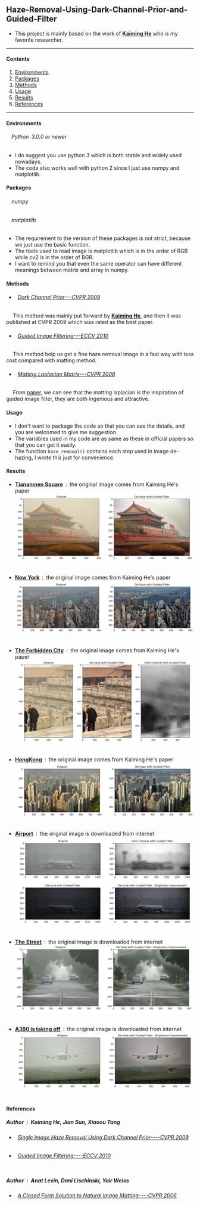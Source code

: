 ## Haze-Removal-Using-Dark-Channel-Prior-and-Guided-Filter
* This project is mainly based on the work of [**Kaiming He**](http://kaiminghe.com/) who is my favorite researcher.<br>
---
#### Contents

1. [Environments](#Environments)
1. [Packages](#Packages)
1. [Methods](#Methods)
1. [Usage](#Usage)
1. [Results](#Results)
1. [References](#references)
---

#### Environments

###### &emsp;Python&ensp;3.0.0 or newer<br>
* I do suggest you use python 3 which is both stable and widely used nowadays.
* The code also works well with python 2 since I just use numpy and matplotlib.

#### Packages

###### &emsp;numpy<br>
###### &emsp;matplotlib<br>
* The requirement to the version of these packages is not strict, because we just use the basic function.  
* The tools used to read image is matplotlib which is in the order of RGB while cv2 is in the order of BGR.
* I want to remind you that even the same operator can have different meanings between matrix and array in numpy.

#### Methods

* ###### &ensp;[Dark Channel Prior---CVPR 2009](http://kaiminghe.com/publications/cvpr09.pdf)<br>
&emsp; This method was mainly put forward by [**Kaiming He**](http://kaiminghe.com/), and then it was published at CVPR 2009 which was rated as the best paper.<br>
* ###### &ensp;[Guided Image Filtering---ECCV 2010](http://kaiminghe.com/publications/eccv10guidedfilter.pdf)<br>
&emsp; This method help us get a fine haze removal image in a fast way with less cost compared with matting method.<br>
* ###### &ensp;[Matting Laplacian Matrix---CVPR 2006](https://ieeexplore.ieee.org/document/4359322)<br>
&emsp; From [paper](http://kaiminghe.com/publications/cvpr09.pdf), we can see that the matting laplacian is the inspiration of guided image filter, they are both ingenious and attractive.

#### Usage
 * I don't want to package the code so that you can see the details, and you are welcomed to give me suggestion.
 * The variables used in my code are as same as these in official papers so that you can get it easily.
 * The function `haze_removal()` contains each step used in image de-hazing, I wrote this just for convenience. 

#### Results

* [**Tiananmen Square**](https://github.com/ForeverPs/haze-removal-using-dark-channel-prior-and-guided-filter/blob/master/image/plane.jpg)&ensp;:&ensp;the original image comes from Kaiming He's paper<br>
<img src= https://github.com/ForeverPs/haze-removal-using-dark-channel-prior-and-guided-filter/blob/master/results/haze_removal_tiananmen.png /><br><br> 


* [**New York**](https://github.com/ForeverPs/haze-removal-using-dark-channel-prior-and-guided-filter/blob/master/image/plane.jpg)&ensp;:&ensp;the original image comes from Kaiming He's paper<br>
<img src= https://github.com/ForeverPs/haze-removal-using-dark-channel-prior-and-guided-filter/blob/master/results/haze_removal_ny.png /><br><br> 

* [**The Forbidden City**](https://github.com/ForeverPs/haze-removal-using-dark-channel-prior-and-guided-filter/blob/master/image/palace.jpg)&ensp;:&ensp;the original image comes from Kaiming He's paper<br>
<img src= https://github.com/ForeverPs/haze-removal-using-dark-channel-prior-and-guided-filter/blob/master/results/haze_removal_dark_channel.png /><br><br>

* [**HongKong**](https://github.com/ForeverPs/haze-removal-using-dark-channel-prior-and-guided-filter/blob/master/image/plane.jpg)&ensp;:&ensp;the original image comes from Kaiming He's paper<br>
<img src= https://github.com/ForeverPs/haze-removal-using-dark-channel-prior-and-guided-filter/blob/master/results/haze_removal_hk.png /><br><br> 

* [**Airport**](https://github.com/ForeverPs/haze-removal-using-dark-channel-prior-and-guided-filter/blob/master/image/plane.jpg)&ensp;:&ensp;the original image is downloaded from internet<br>
<img src= https://github.com/ForeverPs/haze-removal-using-dark-channel-prior-and-guided-filter/blob/master/results/haze_removal_plane.png /><br><br> 

* [**The Street**](https://github.com/ForeverPs/haze-removal-using-dark-channel-prior-and-guided-filter/blob/master/image/street.jpg)&ensp;:&ensp;the original image is downloaded from internet<br>
<img src= https://github.com/ForeverPs/haze-removal-using-dark-channel-prior-and-guided-filter/blob/master/results/haze_removal_street.png /><br><br>

* [**A380 is taking off**](https://github.com/ForeverPs/haze-removal-using-dark-channel-prior-and-guided-filter/blob/master/image/a380.jpg)&ensp;:&ensp;the original image is downloaded from internet<br>
<img src= https://github.com/ForeverPs/haze-removal-using-dark-channel-prior-and-guided-filter/blob/master/results/haze_removal_a380.png /><br><br>

#### References

##### Author&ensp;:&ensp;Kaiming He, Jian Sun, Xiaoou Tang<br>
* ###### &ensp;[Single Image Haze Removal Using Dark Channel Prior----CVPR 2009](http://kaiminghe.com/publications/cvpr09.pdf)<br>
* ###### &ensp;[Guided Image Filtering----ECCV 2010](http://kaiminghe.com/publications/eccv10guidedfilter.pdf)<br><br>

##### Author&ensp;:&ensp;Anat Levin, Dani Lischinski, Yair Weiss<br>
* ###### &ensp;[A Closed Form Solution to Natural Image Matting----CVPR 2006](https://ieeexplore.ieee.org/document/4359322)<br><br>

